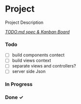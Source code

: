 # Project

Project Description

<em>[TODO.md spec & Kanban Board](https://bit.ly/3fCwKfM)</em>

### Todo

- [ ] build components contect  
- [ ] build views context  
- [ ] separate views and controllers?  
- [ ] server side Json  

### In Progress


### Done ✓


